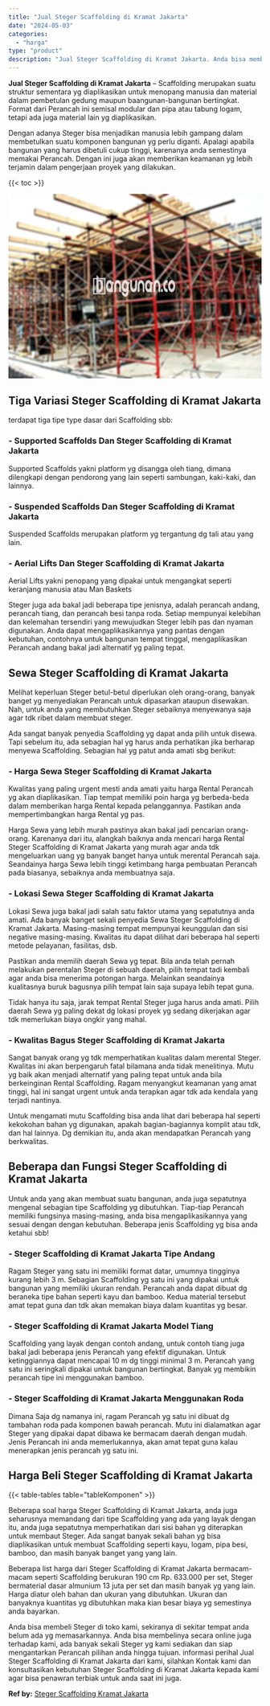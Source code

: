 ```yaml
---
title: "Jual Steger Scaffolding di Kramat Jakarta"
date: "2024-05-03"
categories: 
  - "harga"
type: "product"
description: "Jual Steger Scaffolding di Kramat Jakarta. Anda bisa membeli Steger di toko kami, sekiranya di sekitar tempat anda belum ada yg memasarkannya. Anda bisa memb..."
---
```


**Jual Steger Scaffolding di Kramat Jakarta** – Scaffolding merupakan suatu struktur sementara yg diaplikasikan untuk menopang manusia dan material dalam pembetulan gedung maupun baangunan-bangunan bertingkat. Format dari Perancah ini semisal modular dan pipa atau tabung logam, tetapi ada juga material lain yg diaplikasikan.

Dengan adanya Steger bisa menjadikan manusia lebih gampang dalam membetulkan suatu komponen bangunan yg perlu diganti. Apalagi apabila bangunan yang harus dibetuli cukup tinggi, karenanya anda semestinya memakai Perancah. Dengan ini juga akan memberikan keamanan yg lebih terjamin dalam pengerjaan proyek yang dilakukan.

{{< toc >}}

![Jual Steger Scaffolding di Kramat Jakarta](/images/sewa-scaffolding-steger-21.png)

## Tiga Variasi Steger Scaffolding di Kramat Jakarta

terdapat tiga tipe type dasar dari Scaffolding sbb:

### \- Supported Scaffolds Dan Steger Scaffolding di Kramat Jakarta

Supported Scaffolds yakni platform yg disangga oleh tiang, dimana dilengkapi dengan pendorong yang lain seperti sambungan, kaki-kaki, dan lainnya.

### \- Suspended Scaffolds Dan Steger Scaffolding di Kramat Jakarta

Suspended Scaffolds merupakan platform yg tergantung dg tali atau yang lain.

### \- Aerial Lifts Dan Steger Scaffolding di Kramat Jakarta

Aerial Lifts yakni penopang yang dipakai untuk mengangkat seperti keranjang manusia atau Man Baskets

Steger juga ada bakal jadi beberapa tipe jenisnya, adalah perancah andang, perancah tiang, dan perancah besi tanpa roda. Setiap mempunyai kelebihan dan kelemahan tersendiri yang mewujudkan Steger lebih pas dan nyaman digunakan. Anda dapat mengaplikasikannya yang pantas dengan kebutuhan, contohnya untuk bangunan tempat tinggal, mengaplikasikan Perancah andang bakal jadi alternatif yg paling tepat.

## Sewa Steger Scaffolding di Kramat Jakarta

Melihat keperluan Steger betul-betul diperlukan oleh orang-orang, banyak banget yg menyediakan Perancah untuk dipasarkan ataupun disewakan. Nah, untuk anda yang membutuhkan Steger sebaiknya menyewanya saja agar tdk ribet dalam membuat steger.

Ada sangat banyak penyedia Scaffolding yg dapat anda pilih untuk disewa. Tapi sebelum itu, ada sebagian hal yg harus anda perhatikan jika berharap menyewa Scaffolding. Sebagian hal yg patut anda amati sbg berikut:

### \- Harga Sewa Steger Scaffolding di Kramat Jakarta

Kwalitas yang paling urgent mesti anda amati yaitu harga Rental Perancah yg akan diaplikasikan. Tiap tempat memiliki poin harga yg berbeda-beda dalam memberikan harga Rental kepada pelanggannya. Pastikan anda mempertimbangkan harga Rental yg pas.

Harga Sewa yang lebih murah pastinya akan bakal jadi pencarian orang-orang. Karenanya dari itu, alangkah baiknya anda mencari harga Rental Steger Scaffolding di Kramat Jakarta yang murah agar anda tdk mengeluarkan uang yg banyak banget hanya untuk merental Perancah saja. Seandainya harga Sewa lebih tinggi ketimbang harga pembuatan Perancah pada biasanya, sebaiknya anda membuatnya saja.

### \- Lokasi Sewa Steger Scaffolding di Kramat Jakarta

Lokasi Sewa juga bakal jadi salah satu faktor utama yang sepatutnya anda amati. Ada banyak banget sekali penyedia Sewa Steger Scaffolding di Kramat Jakarta. Masing-masing tempat mempunyai keunggulan dan sisi negative masing-masing. Kwalitas itu dapat dilihat dari beberapa hal seperti metode pelayanan, fasilitas, dsb.

Pastikan anda memilih daerah Sewa yg tepat. Bila anda telah pernah melakukan perentalan Steger di sebuah daerah, pilih tempat tadi kembali agar anda bisa menerima potongan harga. Melainkan seandainya kualitasnya buruk bagusnya pilih tempat lain saja supaya lebih tepat guna.

Tidak hanya itu saja, jarak tempat Rental Steger juga harus anda amati. Pilih daerah Sewa yg paling dekat dg lokasi proyek yg sedang dikerjakan agar tdk memerlukan biaya ongkir yang mahal.

### \- Kwalitas Bagus Steger Scaffolding di Kramat Jakarta

Sangat banyak orang yg tdk memperhatikan kualitas dalam merental Steger. Kwalitas ini akan berpengaruh fatal bilamana anda tidak menelitinya. Mutu yg baik akan menjadi alternatif yang paling tepat untuk anda bila berkeinginan Rental Scaffolding. Ragam menyangkut keamanan yang amat tinggi, hal ini sangat urgent untuk anda terapkan agar tdk ada kendala yang terjadi nantinya.

Untuk mengamati mutu Scaffolding bisa anda lihat dari beberapa hal seperti kekokohan bahan yg digunakan, apakah bagian-bagiannya komplit atau tdk, dan hal lainnya. Dg demikian itu, anda akan mendapatkan Perancah yang berkwalitas.

## Beberapa dan Fungsi Steger Scaffolding di Kramat Jakarta

Untuk anda yang akan membuat suatu bangunan, anda juga sepatutnya mengenal sebagian tipe Scaffolding yg dibutuhkan. Tiap-tiap Perancah memiliki fungsinya masing-masing, anda bisa mengaplikasikannya yang sesuai dengan dengan kebutuhan. Beberapa jenis Scaffolding yg bisa anda ketahui sbb!

### \- Steger Scaffolding di Kramat Jakarta Tipe Andang

Ragam Steger yang satu ini memiliki format datar, umumnya tingginya kurang lebih 3 m. Sebagian Scaffolding yg satu ini yang dipakai untuk bangunan yang memiliki ukuran rendah. Perancah anda dapat dibuat dg beraneka tipe bahan seperti kayu dan bamboo. Kedua material tersebut amat tepat guna dan tdk akan memakan biaya dalam kuantitas yg besar.

### \- Steger Scaffolding di Kramat Jakarta Model Tiang

Scaffolding yang layak dengan contoh andang, untuk contoh tiang juga bakal jadi beberapa jenis Perancah yang efektif digunakan. Untuk ketinggiannya dapat mencapai 10 m dg tinggi minimal 3 m. Perancah yang satu ini seringkali dipakai untuk bangunan bertingkat. Banyak yg membikin perancah tipe ini menggunakan bamboo.

### \- Steger Scaffolding di Kramat Jakarta Menggunakan Roda

Dimana Saja dg namanya ini, ragam Perancah yg satu ini dibuat dg tambahan roda pada komponen bawah perancah. Mutu ini dialamatkan agar Steger yang dipakai dapat dibawa ke bermacam daerah dengan mudah. Jenis Perancah ini anda memerlukannya, akan amat tepat guna kalau menerapkan jenis perancah yg satu ini.

## Harga Beli Steger Scaffolding di Kramat Jakarta

{{< table-tables table="tableKomponen" >}}

Beberapa soal harga Steger Scaffolding di Kramat Jakarta, anda juga seharusnya memandang dari tipe Scaffolding yang ada yang layak dengan itu, anda juga sepatutnya memperhatikan dari sisi bahan yg diterapkan untuk membaut Steger. Ada sangat banyak sekali bahan yg bisa diaplikasikan untuk membuat Scaffolding seperti kayu, logam, pipa besi, bamboo, dan masih banyak banget yang yang lain.

Beberapa list harga dari Steger Scaffolding di Kramat Jakarta bermacam-macam seperti Scaffolding berukuran 190 cm Rp. 633.000 per set, Steger bermaterial dasar almunium 13 juta per set dan masih banyak yg yang lain. Harga diatur oleh bahan dan ukuran yang dibutuhkan. Ukuran dan banyaknya kuantitas yg dibutuhkan maka kian besar biaya yg semestinya anda bayarkan.

Anda bisa membeli Steger di toko kami, sekiranya di sekitar tempat anda belum ada yg memasarkannya. Anda bisa membelinya secara online juga terhadap kami, ada banyak sekali Steger yg kami sediakan dan siap mengantarkan Perancah pilihan anda hingga tujuan. informasi perihal Jual Steger Scaffolding di Kramat Jakarta dari kami, silahkan Kontak kami dan konsultasikan kebutuhan Steger Scaffolding di Kramat Jakarta kepada kami agar bisa penawran terbiak untuk anda saat ini juga.

**Ref by:** [Steger Scaffolding Kramat Jakarta](https://id.wikipedia.org/wiki/Steger)
